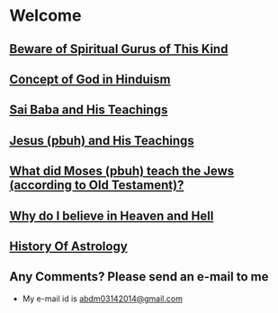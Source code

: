 # Welcome

## [Beware of Spiritual Gurus of This Kind](beware_of_spiritual_gurus_of_this_kind.md)
## [Concept of God in Hinduism](concept_of_god_in_hinduism.md)
## [Sai Baba and His Teachings](sai_baba.md)
## [Jesus (pbuh) and His Teachings](jesus_pbuh_and_his_beliefs.md)
## [What did Moses (pbuh) teach the Jews (according to Old Testament)?](what_did_moses_pbuh_teach_the_jews_according_to_old_testament.md)
## [Why do I believe in Heaven and Hell](why_do_i_believe_in_heaven_and_hell.md)
## [History Of Astrology](history_of_astrology.md)

## Any Comments? Please send an e-mail to me
* My e-mail id is abdm03142014@gmail.com
